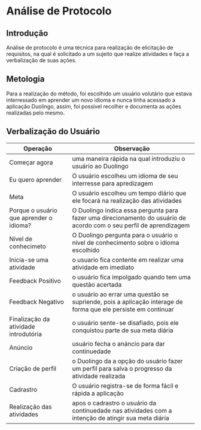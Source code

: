 # Análise de Protocolo

## Introdução

Análise de protocolo é uma técnica para realização de elicitação de requisitos, na qual é solicitado a um sujeito que realize atividades e faça a verbalização de suas ações.

## Metologia

Para a realização do método, foi escolhido um usuário volutário que estava interressado em aprender um novo idioma e nunca tinha acessado a aplicação Duolingo, assim, foi possível recolher e documenta as ações realizadas pelo mesmo.

## Verbalização do Usuário

|Operação|Observação|
|--------|----------|
|Começar agora| uma maneira rápida na qual introduziu o usuário ao Duolingo|
|Eu quero aprender| O usuário escolheu um idioma de seu interresse para apredizagem|
|Meta| O usuário escolheu um tempo diário que ele focará na realização das atividades|
|Porque o usuário que aprender o idioma?|O Duolingo indica essa pergunta para fazer uma direcionamento do usuário de acordo com o seu perfil de aprendizagem|
|Nível de conhecimeto| O Duolingo pergunta para o usuário o nível de conhecimento sobre o idioma escolhido|
|Inicia-se uma atividade|o usuario fica contente em realizar uma atividade em imediato|
|Feedback Positivo|o usuário fica impolgado quando tem uma questão acertada|
|Feedback Negativo|o usuário ao errar uma questão se supriende, pois a aplicação interage de forma que ele persiste em continuar|
|Finalização da atividade introdutória|o usuário sente-se disafiado, pois ele conquistou parte de sua meta diária|
|Anúncio| usuário fecha o anáncio para dar continuedade|
|Criação de perfil|o Duolingo da a opção do usuário fazer um perfil para salva o progresso da atividade realizada|
|Cadrastro| O usuário registra-se de forma fácil e rápida a aplicação|
|Realização das atividades| apos o cadrastro o usuário da continuedade nas atividades com a intenção de atingir sua meta diária|

